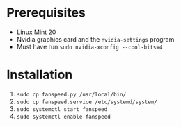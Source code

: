 # Prerequisites
- Linux Mint 20
- Nvidia graphics card and the `nvidia-settings` program
- Must have run `sudo nvidia-xconfig --cool-bits=4`

# Installation

1. `sudo cp fanspeed.py /usr/local/bin/`
2. `sudo cp fanspeed.service /etc/systemd/system/`
3. `sudo systemctl start fanspeed`
4. `sudo systemctl enable fanspeed`
